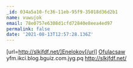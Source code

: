 ```yaml
---
_id: 034a5a10-fc36-11eb-95f9-35018d36d2b1
name: vuwujok
email: 78e0757e6308d1cfd72840e8eea4ed97
permalink: false
date: '2021-08-13T12:57:28.136Z'
---
```

[url=http://slkjfdf.net/]Enelokov[/url] <a href="http://slkjfdf.net/">Ofulacsaw</a> yfm.ikci.blog.bguiz.com.jyg.pq http://slkjfdf.net/
